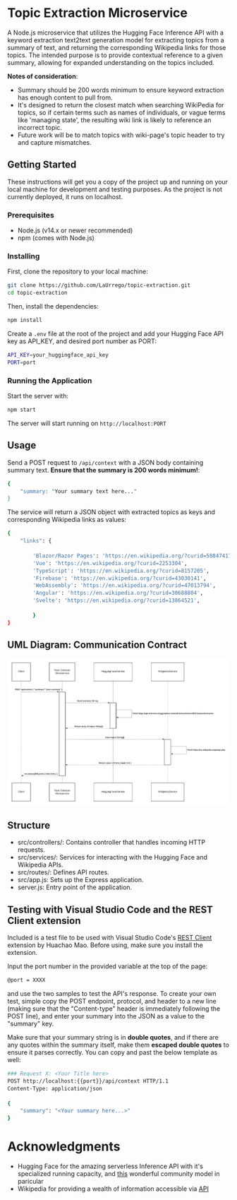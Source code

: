 # Topic Extraction Microservice

A Node.js microservice that utilizes the Hugging Face Inference API with a keyword extraction text2text generation model for extracting topics from a summary of text, and returning the  corresponding Wikipedia links for those topics. The intended purpose is to provide contextual reference to a given summary, allowing for expanded understanding on the topics included. 

**Notes of consideration**:
- Summary should be 200 words minimum to ensure keyword extraction has enough content to pull from.
- It's designed to return the closest match when searching WikiPedia for topics, so if certain terms such as names of individuals, or vague terms like 'managing state', the resulting wiki link is likely to reference an incorrect topic. 
- Future work will be to match topics with wiki-page's topic header to try and capture mismatches.

## Getting Started

These instructions will get you a copy of the project up and running on your local machine for development and testing purposes. As the project is not currently deployed, it runs on localhost.

### Prerequisites

- Node.js (v14.x or newer recommended)
- npm (comes with Node.js)

### Installing

First, clone the repository to your local machine:

```bash
git clone https://github.com/LaUrrego/topic-extraction.git
cd topic-extraction
```

Then, install the dependencies: 

```bash
npm install
```

Create a `.env` file at the root of the project and add your Hugging Face API key as API_KEY, and desired port number as PORT:

```bash
API_KEY=your_huggingface_api_key
PORT=port
```

### Running the Application

Start the server with:

```bash
npm start
```

The server will start running on `http://localhost:PORT`

## Usage

Send a POST request to `/api/context` with a JSON body containing summary text. **Ensure that the summary is 200 words minimum!**:

```bash
{
    "summary: "Your summary text here..."
}
```

The service will return a JSON object with extracted topics as keys and corresponding Wikipedia links as values:

```bash
{
    "links": {

        'Blazor/Razor Pages': 'https://en.wikipedia.org/?curid=58847417',
        'Vue': 'https://en.wikipedia.org/?curid=2253304', 
        'TypeScript': 'https://en.wikipedia.org/?curid=8157205', 
        'Firebase': 'https://en.wikipedia.org/?curid=43030141', 
        'WebAssembly': 'https://en.wikipedia.org/?curid=47013794', 
        'Angular': 'https://en.wikipedia.org/?curid=30688804', 
        'Svelte': 'https://en.wikipedia.org/?curid=13864521', 

        }
}
```

## UML Diagram: Communication Contract

![Lucidchart Diagram](https://github.com/LaUrrego/topic-extraction/blob/main/images/cs361%20Microservice%20Communication%20Contract.png?raw=true)


## Structure

- src/controllers/: Contains controller that handles incoming HTTP requests.
- src/services/: Services for interacting with the Hugging Face and Wikipedia APIs.
- src/routes/: Defines API routes.
- src/app.js: Sets up the Express application.
- server.js: Entry point of the application.

## Testing with Visual Studio Code and the REST Client extension

Included is a test file to be used with Visual Studio Code's [REST Client](https://marketplace.visualstudio.com/items?itemName=humao.rest-client) extension by Huachao Mao. Before using, make sure you install the extension. 

Input the port number in the provided variable at the top of the page:

```bash
@port = XXXX
```

and use the two samples to test the API's response. To create your own test, simple copy the POST endpoint, protocol, and header to a new line (making sure that the "Content-type" header is immediately following the POST line), and enter your summary into the JSON as a value to the "summary" key. 

Make sure that your summary string is in **double quotes**, and if there are any quotes within the summary itself, make them **escaped double quotes** to ensure it parses correctly. You can copy and past the below template as well:

```bash
### Request X: <Your Title here>
POST http://localhost:{{port}}/api/context HTTP/1.1
Content-Type: application/json

{
    "summary": "<Your summary here...>"
}

```

# Acknowledgments
- Hugging Face for the amazing serverless Inference API with it's specialized running capacity, and [this](https://huggingface.co/transformer3/H2-keywordextractor?text=I+love+AutoTrain+%F0%9F%A4%97.) wonderful community model in paricular
- Wikipedia for providing a wealth of information accessible via [API](https://en.wikipedia.org/w/api.php?action=help&modules=query%2Bsearch)